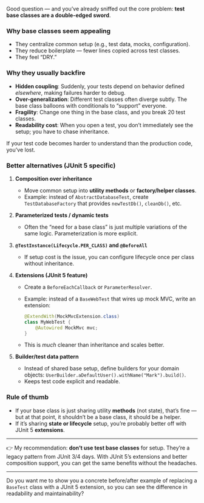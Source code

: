 Good question — and you’ve already sniffed out the core problem: **test base classes are a double-edged sword**.

### Why base classes seem appealing

* They centralize common setup (e.g., test data, mocks, configuration).
* They reduce boilerplate — fewer lines copied across test classes.
* They feel “DRY.”

### Why they usually backfire

* **Hidden coupling**: Suddenly, your tests depend on behavior defined *elsewhere*, making failures harder to debug.
* **Over-generalization**: Different test classes often diverge subtly. The base class balloons with conditionals to “support” everyone.
* **Fragility**: Change one thing in the base class, and you break 20 test classes.
* **Readability cost**: When you open a test, you don’t immediately see the setup; you have to chase inheritance.

If your test code becomes harder to understand than the production code, you’ve lost.

### Better alternatives (JUnit 5 specific)

1. **Composition over inheritance**

    * Move common setup into **utility methods** or **factory/helper classes**.
    * Example: instead of `AbstractDatabaseTest`, create `TestDatabaseFactory` that provides `newTestDb()`, `cleanDb()`, etc.

2. **Parameterized tests / dynamic tests**

    * Often the “need for a base class” is just multiple variations of the same logic. Parameterization is more explicit.

3. **`@TestInstance(Lifecycle.PER_CLASS)` and `@BeforeAll`**

    * If setup cost is the issue, you can configure lifecycle once per class without inheritance.

4. **Extensions (JUnit 5 feature)**

    * Create a `BeforeEachCallback` or `ParameterResolver`.
    * Example: instead of a `BaseWebTest` that wires up mock MVC, write an extension:

      ```java
      @ExtendWith(MockMvcExtension.class)
      class MyWebTest {
          @Autowired MockMvc mvc;
      }
      ```
    * This is *much* cleaner than inheritance and scales better.

5. **Builder/test data pattern**

    * Instead of shared base setup, define builders for your domain objects: `UserBuilder.aDefaultUser().withName("Mark").build()`.
    * Keeps test code explicit and readable.

### Rule of thumb

* If your base class is just sharing utility **methods** (not state), that’s fine — but at that point, it shouldn’t be a base class, it should be a helper.
* If it’s sharing **state or lifecycle** setup, you’re probably better off with JUnit 5 **extensions**.

---

👉 My recommendation: **don’t use test base classes** for setup. They’re a legacy pattern from JUnit 3/4 days. With JUnit 5’s extensions and better composition support, you can get the same benefits without the headaches.

---

Do you want me to show you a concrete before/after example of replacing a `BaseTest` class with a JUnit 5 extension, so you can see the difference in readability and maintainability?
